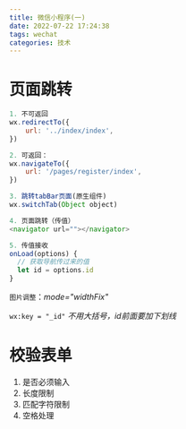 ```yaml
---
title: 微信小程序(一)
date: 2022-07-22 17:24:38
tags: wechat
categories: 技术
---
```


# 页面跳转

```javascript
1. 不可返回
wx.redirectTo({
    url: '../index/index',
})

2. 可返回：
wx.navigateTo({
    url: '/pages/register/index',
})

3. 跳转tabBar页面(原生组件)
wx.switchTab(Object object)

4. 页面跳转（传值）
<navigator url=""></navigator>

5. 传值接收
onLoad(options) {
  // 获取导航传过来的值
  let id = options.id
}
```

`图片调整`：*mode="widthFix"*

`wx:key = "_id"`	*不用大括号，id前面要加下划线*

# 校验表单
1. 是否必须输入
2. 长度限制
3. 匹配字符限制
4. 空格处理
